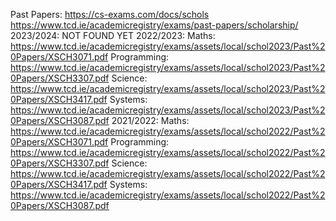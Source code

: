 Past Papers:
	https://cs-exams.com/docs/schols
	https://www.tcd.ie/academicregistry/exams/past-papers/scholarship/
		2023/2024:
			NOT FOUND YET
		2022/2023:
			Maths: 
				https://www.tcd.ie/academicregistry/exams/assets/local/schol2023/Past%20Papers/XSCH3071.pdf
			Programming:
				https://www.tcd.ie/academicregistry/exams/assets/local/schol2023/Past%20Papers/XSCH3307.pdf
			Science:
				https://www.tcd.ie/academicregistry/exams/assets/local/schol2023/Past%20Papers/XSCH3417.pdf
			Systems:
				https://www.tcd.ie/academicregistry/exams/assets/local/schol2023/Past%20Papers/XSCH3087.pdf
		2021/2022:
			Maths:
				https://www.tcd.ie/academicregistry/exams/assets/local/schol2022/Past%20Papers/XSCH3071.pdf
			Programming:
				https://www.tcd.ie/academicregistry/exams/assets/local/schol2022/Past%20Papers/XSCH3307.pdf
			Science:
				https://www.tcd.ie/academicregistry/exams/assets/local/schol2022/Past%20Papers/XSCH3417.pdf
			Systems:
				https://www.tcd.ie/academicregistry/exams/assets/local/schol2022/Past%20Papers/XSCH3087.pdf